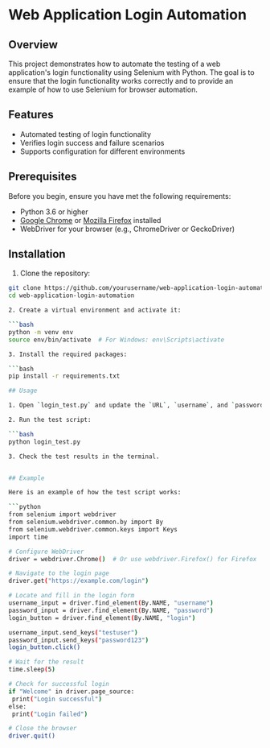 # Web Application Login Automation

## Overview

This project demonstrates how to automate the testing of a web application's login functionality using Selenium with Python. The goal is to ensure that the login functionality works correctly and to provide an example of how to use Selenium for browser automation.

## Features

- Automated testing of login functionality
- Verifies login success and failure scenarios
- Supports configuration for different environments

## Prerequisites

Before you begin, ensure you have met the following requirements:

- Python 3.6 or higher
- [Google Chrome](https://www.google.com/chrome/) or [Mozilla Firefox](https://www.mozilla.org/en-US/firefox/new/) installed
- WebDriver for your browser (e.g., ChromeDriver or GeckoDriver)

## Installation

1. Clone the repository:

  ```bash
  git clone https://github.com/yourusername/web-application-login-automation.git
  cd web-application-login-automation

2. Create a virtual environment and activate it:

  ```bash
  python -m venv env
  source env/bin/activate  # For Windows: env\Scripts\activate

3. Install the required packages:

  ```bash
  pip install -r requirements.txt

## Usage

1. Open `login_test.py` and update the `URL`, `username`, and `password` variables with your web application’s login details.

2. Run the test script:

  ```bash
  python login_test.py

3. Check the test results in the terminal.


## Example

Here is an example of how the test script works:

```python
from selenium import webdriver
from selenium.webdriver.common.by import By
from selenium.webdriver.common.keys import Keys
import time

# Configure WebDriver
driver = webdriver.Chrome()  # Or use webdriver.Firefox() for Firefox

# Navigate to the login page
driver.get("https://example.com/login")

# Locate and fill in the login form
username_input = driver.find_element(By.NAME, "username")
password_input = driver.find_element(By.NAME, "password")
login_button = driver.find_element(By.NAME, "login")

username_input.send_keys("testuser")
password_input.send_keys("password123")
login_button.click()

# Wait for the result
time.sleep(5)

# Check for successful login
if "Welcome" in driver.page_source:
   print("Login successful")
else:
   print("Login failed")

# Close the browser
driver.quit()
